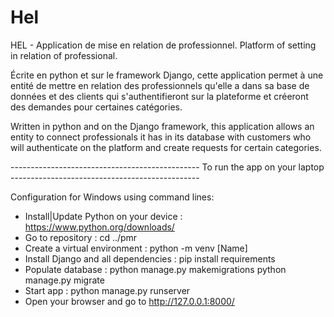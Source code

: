 # Hel
HEL - Application de mise en relation de professionnel. Platform of setting in relation of professional.

Écrite en python et sur le framework Django, cette application permet à une entité de mettre en relation des professionnels
qu'elle a dans sa base de données et des clients qui s'authentifieront sur la plateforme et créeront des demandes pour certaines catégories. 

Written in python and on the Django framework, this application allows an entity to connect professionals it has in its database 
with customers who will authenticate on the platform and create requests for certain categories.


----------------------------------------------- To run the app on your laptop -----------------------------------------------

Configuration for Windows using command lines:
- Install|Update Python on your device : https://www.python.org/downloads/
- Go to repository : cd ../pmr
- Create a virtual environment : python -m venv [Name]
- Install Django and all dependencies : pip install requirements
- Populate database : python manage.py makemigrations
                     python manage.py migrate
- Start app : python manage.py runserver
- Open your browser and go to http://127.0.0.1:8000/
